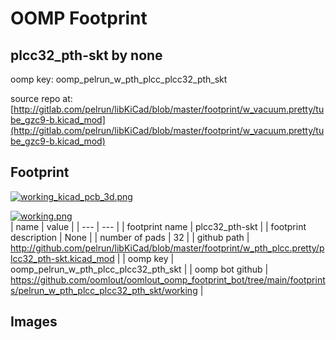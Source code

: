 # OOMP Footprint  
## plcc32_pth-skt  by none  
  
oomp key: oomp_pelrun_w_pth_plcc_plcc32_pth_skt  
  
source repo at: [http://gitlab.com/pelrun/libKiCad/blob/master/footprint/w_vacuum.pretty/tube_gzc9-b.kicad_mod](http://gitlab.com/pelrun/libKiCad/blob/master/footprint/w_vacuum.pretty/tube_gzc9-b.kicad_mod)  
## Footprint  
  
[![working_kicad_pcb_3d.png](working_kicad_pcb_3d_600.png)](working_kicad_pcb_3d.png)  
  
[![working.png](working_600.png)](working.png)  
| name | value | 
| --- | --- | 
| footprint name | plcc32_pth-skt | 
| footprint description | None | 
| number of pads | 32 | 
| github path | http://github.com/pelrun/libKiCad/blob/master/footprint/w_pth_plcc.pretty/plcc32_pth-skt.kicad_mod | 
| oomp key | oomp_pelrun_w_pth_plcc_plcc32_pth_skt | 
| oomp bot github | https://github.com/oomlout/oomlout_oomp_footprint_bot/tree/main/footprints/pelrun_w_pth_plcc_plcc32_pth_skt/working | 
## Images  

